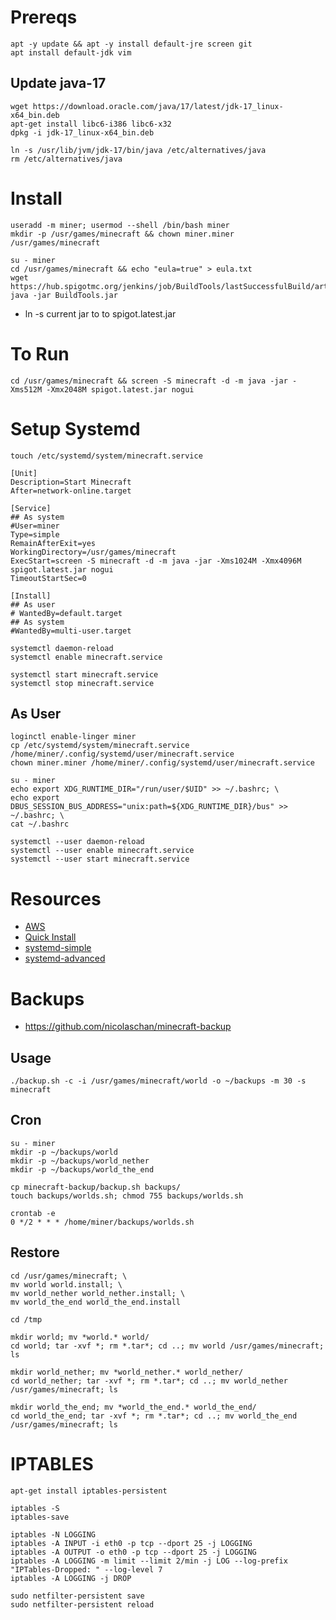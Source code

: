 # Prereqs

```
apt -y update && apt -y install default-jre screen git
apt install default-jdk vim
```

## Update java-17

```
wget https://download.oracle.com/java/17/latest/jdk-17_linux-x64_bin.deb
apt-get install libc6-i386 libc6-x32
dpkg -i jdk-17_linux-x64_bin.deb

ln -s /usr/lib/jvm/jdk-17/bin/java /etc/alternatives/java
rm /etc/alternatives/java
```

# Install

```
useradd -m miner; usermod --shell /bin/bash miner
mkdir -p /usr/games/minecraft && chown miner.miner /usr/games/minecraft
```

```
su - miner
cd /usr/games/minecraft && echo "eula=true" > eula.txt
wget https://hub.spigotmc.org/jenkins/job/BuildTools/lastSuccessfulBuild/artifact/target/BuildTools.jar
java -jar BuildTools.jar
```

- ln -s current jar to to spigot.latest.jar

# To Run 

```
cd /usr/games/minecraft && screen -S minecraft -d -m java -jar -Xms512M -Xmx2048M spigot.latest.jar nogui
```

# Setup Systemd

```
touch /etc/systemd/system/minecraft.service
```

```
[Unit]
Description=Start Minecraft
After=network-online.target

[Service]
## As system
#User=miner
Type=simple
RemainAfterExit=yes
WorkingDirectory=/usr/games/minecraft
ExecStart=screen -S minecraft -d -m java -jar -Xms1024M -Xmx4096M spigot.latest.jar nogui
TimeoutStartSec=0

[Install]
## As user
# WantedBy=default.target
## As system
#WantedBy=multi-user.target
```

```
systemctl daemon-reload
systemctl enable minecraft.service

systemctl start minecraft.service
systemctl stop minecraft.service
```

## As User

```
loginctl enable-linger miner
cp /etc/systemd/system/minecraft.service  /home/miner/.config/systemd/user/minecraft.service
chown miner.miner /home/miner/.config/systemd/user/minecraft.service
```

```
su - miner
echo export XDG_RUNTIME_DIR="/run/user/$UID" >> ~/.bashrc; \
echo export DBUS_SESSION_BUS_ADDRESS="unix:path=${XDG_RUNTIME_DIR}/bus" >> ~/.bashrc; \
cat ~/.bashrc
```

```
systemctl --user daemon-reload
systemctl --user enable minecraft.service
systemctl --user start minecraft.service
```


# Resources

- [AWS](https://aws.amazon.com/getting-started/hands-on/run-your-own-minecraft-server/)
- [Quick Install](https://lemire.me/blog/2016/04/02/setting-up-a-robust-minecraft-server-on-a-raspberry-pi/)
- [systemd-simple](https://fatmin.com/2018/01/29/linux-how-to-start-a-minecraft-server-at-boot-via-systemd/)
- [systemd-advanced](https://teilgedanken.de/Blog/post/setting-up-a-minecraft-server-using-systemd/)

# Backups 
- https://github.com/nicolaschan/minecraft-backup

## Usage

```
./backup.sh -c -i /usr/games/minecraft/world -o ~/backups -m 30 -s minecraft
```

## Cron

```
su - miner
mkdir -p ~/backups/world
mkdir -p ~/backups/world_nether
mkdir -p ~/backups/world_the_end

cp minecraft-backup/backup.sh backups/
touch backups/worlds.sh; chmod 755 backups/worlds.sh
```

```
crontab -e
0 */2 * * * /home/miner/backups/worlds.sh
```

## Restore

```
cd /usr/games/minecraft; \
mv world world.install; \
mv world_nether world_nether.install; \
mv world_the_end world_the_end.install
```

```
cd /tmp

mkdir world; mv *world.* world/
cd world; tar -xvf *; rm *.tar*; cd ..; mv world /usr/games/minecraft; ls

mkdir world_nether; mv *world_nether.* world_nether/
cd world_nether; tar -xvf *; rm *.tar*; cd ..; mv world_nether /usr/games/minecraft; ls

mkdir world_the_end; mv *world_the_end.* world_the_end/
cd world_the_end; tar -xvf *; rm *.tar*; cd ..; mv world_the_end /usr/games/minecraft; ls
```

# IPTABLES

```
apt-get install iptables-persistent
```

```
iptables -S
iptables-save
```


```
iptables -N LOGGING
iptables -A INPUT -i eth0 -p tcp --dport 25 -j LOGGING
iptables -A OUTPUT -o eth0 -p tcp --dport 25 -j LOGGING
iptables -A LOGGING -m limit --limit 2/min -j LOG --log-prefix "IPTables-Dropped: " --log-level 7
iptables -A LOGGING -j DROP
```

```
sudo netfilter-persistent save
sudo netfilter-persistent reload
```
